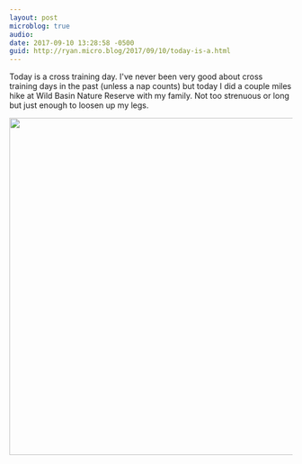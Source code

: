 ```yaml
---
layout: post
microblog: true
audio: 
date: 2017-09-10 13:28:58 -0500
guid: http://ryan.micro.blog/2017/09/10/today-is-a.html
---
```

Today is a cross training day. I've never been very good about cross training days in the past (unless a nap counts) but today I did a couple miles hike at Wild Basin Nature Reserve with my family. Not too strenuous or long but just enough to loosen up my legs.

<img src="http://www.ryanruns.com/uploads/2017/0bf4decffb.jpg" width="600" height="600" />
